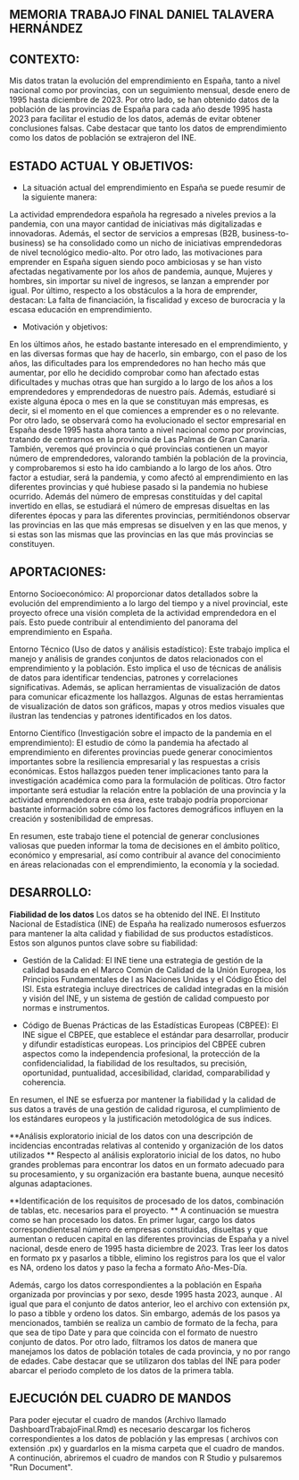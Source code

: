 ## MEMORIA TRABAJO FINAL DANIEL TALAVERA HERNÁNDEZ



## CONTEXTO: 
Mis datos tratan la evolución del emprendimiento en España, tanto a nivel nacional
como por provincias, con un seguimiento mensual, desde enero de 1995 hasta diciembre 
de 2023. Por otro lado, se han obtenido datos de la población de las provincias de 
España para  cada año desde 1995 hasta 2023 para facilitar el estudio de los datos, 
además de evitar obtener conclusiones falsas. Cabe destacar que tanto  los datos 
de emprendimiento como los datos de población se extrajeron del INE.  


## ESTADO ACTUAL Y OBJETIVOS: 
- La situación actual del emprendimiento en España se puede resumir de la siguiente manera:

La actividad emprendedora española ha regresado a niveles previos a la pandemia, 
con una mayor cantidad de iniciativas más digitalizadas e innovadoras. Además, el 
sector de servicios a empresas (B2B, business-to-business) se ha consolidado como 
un nicho de iniciativas emprendedoras de nivel tecnológico medio-alto.
Por otro lado, las motivaciones para emprender en España siguen siendo poco ambiciosas 
y se han visto afectadas negativamente por los años de pandemia, aunque, Mujeres y hombres, 
sin importar su nivel de ingresos, se lanzan a emprender por igual.
Por último, respecto a los obstáculos a la hora de emprender, destacan: La falta 
de financiación, la fiscalidad y exceso de burocracia y la escasa educación en emprendimiento.


- Motivación y objetivos:

En los últimos años, he estado bastante interesado en el emprendimiento, y en las 
diversas formas que hay de hacerlo, sin embargo, con el paso de los años, las 
dificultades para los emprendedores no han hecho más que aumentar, por ello he decidido
comprobar como han afectado estas dificultades y muchas otras que han surgido a 
lo largo de los años a los emprendedores y emprendedoras de nuestro país. Además, 
estudiaré si existe alguna época o mes en la que se constituyan más empresas,
es decir, si el momento en el que comiences a emprender es o no relevante.
Por otro lado, se observará como ha evolucionado el sector empresarial en España
desde 1995 hasta ahora tanto a nivel nacional como por provincias, tratando de 
centrarnos en la provincia de Las Palmas de Gran Canaria. También, veremos qué
provincia o qué provincias contienen un mayor número de emprendedores, valorando
también la población de la provincia, y comprobaremos si esto ha ido cambiando 
a lo largo de los años. Otro factor a estudiar, será la pandemia, y como afectó
al emprendimiento en las diferentes provincias y qué hubiese pasado si la pandemia 
no hubiese ocurrido. Además del número de empresas constituídas y del capital
invertido en ellas, se estudiará el número de empresas disueltas en las diferentes
épocas y para las diferentes provincias, permitiéndonos observar las provincias en 
las que más empresas se disuelven y en las que menos, y si estas son las mismas que 
las provincias en las que más provincias se constituyen.




## APORTACIONES:
Entorno Socioeconómico:
Al proporcionar datos detallados sobre la evolución del emprendimiento a lo largo 
del tiempo y a nivel provincial, este proyecto ofrece una visión completa de la actividad 
emprendedora en el país. Esto puede contribuir al entendimiento del panorama del 
emprendimiento en España.

Entorno Técnico (Uso de datos y análisis estadístico):
Este trabajo implica el manejo y análisis de grandes conjuntos de datos relacionados 
con el emprendimiento y la población. Esto implica el uso de técnicas de análisis 
de datos para identificar tendencias, patrones y correlaciones significativas.
Además, se aplican herramientas de visualización de datos para comunicar eficazmente 
los hallazgos. Algunas de estas herramientas de visualización de datos son
gráficos, mapas y otros medios visuales que ilustran las tendencias y patrones 
identificados en los datos.

Entorno Científico (Investigación sobre el impacto de la pandemia en el emprendimiento):
El estudio de cómo la pandemia ha afectado al emprendimiento en diferentes provincias 
puede generar conocimientos importantes sobre la resiliencia empresarial y las respuestas 
a crisis económicas. Estos hallazgos pueden tener implicaciones tanto para la investigación 
académica como para la formulación de políticas.
Otro factor importante será estudiar la relación entre la población de una provincia 
y la actividad emprendedora en esa área, este trabajo podría proporcionar bastante
información sobre cómo los factores demográficos influyen en la creación y sostenibilidad 
de empresas.

En resumen, este trabajo tiene el potencial de generar conclusiones valiosas que pueden 
informar la toma de decisiones en el ámbito político, económico y empresarial, así 
como contribuir al avance del conocimiento en áreas relacionadas con el emprendimiento, 
la economía y la sociedad.


## DESARROLLO:
**Fiabilidad de los datos**
Los datos se ha obtenido del INE. El Instituto Nacional de Estadística (INE) de 
España ha realizado numerosos esfuerzos para mantener la alta calidad y fiabilidad 
de sus productos estadísticos. Estos son algunos puntos clave sobre su fiabilidad:

- Gestión de la Calidad: El INE tiene una estrategia de gestión de la calidad basada 
en el Marco Común de Calidad de la Unión Europea, los Principios Fundamentales de l
as Naciones Unidas y el Código Ético del ISI. Esta estrategia incluye directrices 
de calidad integradas en la misión y visión del INE, y un sistema de gestión de 
calidad compuesto por normas e instrumentos.

- Código de Buenas Prácticas de las Estadísticas Europeas (CBPEE): El INE sigue el 
CBPEE, que establece el estándar para desarrollar, producir y difundir estadísticas 
europeas. Los principios del CBPEE cubren aspectos como la independencia profesional, 
la protección de la confidencialidad, la fiabilidad de los resultados, su precisión, 
oportunidad, puntualidad, accesibilidad, claridad, comparabilidad y coherencia.

En resumen, el INE se esfuerza por mantener la fiabilidad y la calidad de sus datos 
a través de una gestión de calidad rigurosa, el cumplimiento de los estándares europeos 
y la justificación metodológica de sus índices.

**Análisis exploratorio inicial  de los datos con una descripción de incidencias encontradas relativas al contenido y organización de los datos utilizados **
Respecto al análisis exploratorio inicial de los datos, no hubo grandes problemas
para encontrar los datos en un formato adecuado para su procesamiento, y su organización
era bastante buena, aunque necesitó algunas adaptaciones.

**Identificación de los requisitos de procesado de los datos, combinación de tablas, etc. necesarios para el proyecto. **
A continuación se muestra como se han procesado los datos. En primer lugar, cargo 
los datos correspondientesal número de empresas constituidas, disueltas y que 
aumentan o reducen capital en las diferentes provincias de España y a nivel nacional,
desde enero de 1995 hasta diciembre de 2023. Tras leer los datos en formato px y 
pasarlos a tibble, elimino los registros para los que el valor es NA, ordeno los 
datos y paso la fecha a formato Año-Mes-Día.

Además, cargo los datos correspondientes a la población en España organizada por 
provincias y por sexo, desde 1995 hasta 2023, aunque . Al igual que para el conjunto 
de datos anterior, leo el archivo con extensión px, lo paso a tibble y ordeno los datos. 
Sin embargo, además de los pasos ya mencionados, también se realiza un cambio de 
formato de la fecha, para que sea de tipo Date y para que coincida con el formato de 
nuestro  conjunto de datos. Por otro lado, filtramos los datos de manera que manejamos 
los datos de población totales de cada provincia, y no por rango de edades. Cabe
destacar que se utilizaron dos tablas del INE para poder abarcar el periodo completo
de los datos de la primera tabla.



## EJECUCIÓN DEL CUADRO DE MANDOS
Para poder ejecutar el cuadro de mandos (Archivo llamado DashboardTrabajoFinal.Rmd) es necesario descargar los ficheros correspondientes
a los datos de población y las empresas ( archivos con extensión .px) y guardarlos en la misma carpeta que el cuadro de mandos. 
A continución, abriremos el cuadro de mandos con R Studio y pulsaremos "Run Document". 

